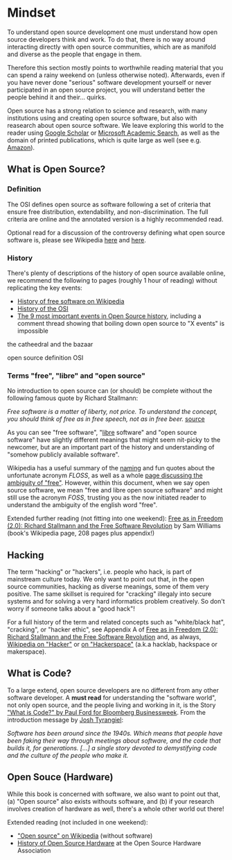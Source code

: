 # Mindset

To understand open source development one must understand how open source developers think and work. To do that, there is no way around interacting directly with open source communities, which are as manifold and diverse as the people that engage in them.

Therefore this section mostly points to worthwhile reading material that you can spend a rainy weekend on (unless otherwise noted). Afterwards, even if you have never done "serious" software development yourself or never participated in an open source project, you will understand better the people behind it and their... quirks.

Open source has a strong relation to science and research, with many institutions using and creating open source software, but also with reasearch about open source software. We leave exploring this world to the reader using [Google Scholar](https://scholar.google.de/scholar?hl=de&q=open+source+software) or [Microsoft Academic Search](http://academic.research.microsoft.com/Search?query=open%20source%20software), as well as the domain of printed publications, which is quite large as well (see e.g. [Amazon](http://www.amazon.com/s/ref=nb_sb_noss_2?&field-keywords=open+source+software)).

## What is Open Source?

### Definition

The OSI defines open source as software following a set of criteria that ensure free distribution, extendability, and non-discrimination. The full criteria are online and the annotated version is a highly recommended read.

Optional read for a discussion of the controversy defining what open source software is, please see Wikipedia [here](https://en.wikipedia.org/wiki/Open-source_software) and [here](https://en.wikipedia.org/wiki/Free_and_open-source_software).

### History

There's plenty of descriptions of the history of open source available online, we recommend the following to pages (roughly 1 hour of reading) without replicating the key events:

* [History of free software on Wikipedia](https://en.wikipedia.org/wiki/History_of_free_software)
* [History of the OSI](http://opensource.org/history)
* [The 9 most important events in Open Source history](http://royal.pingdom.com/2010/01/15/the-9-most-important-events-in-open-source-history/), including a comment thread showing that boiling down open source to "X events" is impossible



the catheedral and the bazaar

open source definition OSI

### Terms "free", "libre" and "open source"

No introduction to open source can (or should) be complete without the following famous quote by Richard Stallmann:

*<i class="octicon octicon-quote"></i> Free software is a matter of liberty, not price. To understand the concept, you should think of free as in free speech, not as in free beer.* [source](https://www.gnu.org/philosophy/free-sw.html)

As you can see "free software", "[libre](https://en.wikipedia.org/wiki/Gratis_versus_libre) software" and "open source software" have slightly different meanings that might seem nit-picky to the newcomer, but are an important part of the history and understanding of "somehow publicly available software".

Wikipedia has a useful summary of the [naming](https://en.wikipedia.org/wiki/Free_and_open-source_software#Naming) and fun quotes about the unfortunate acronym *FLOSS*, as well as a whole [page discussing the ambiguity of "free"](https://en.wikipedia.org/wiki/Gratis_versus_libre). However, within this document, when we say open source software, we mean "free and libre open source software" and might still use the acronym *FOSS*, trusting you as the now initiated reader to understand the ambiguity of the english word "free".

Extended further reading (not fitting into one weekend): [Free as in Freedom (2.0): Richard Stallmann and the Free Software Revolution](https://static.fsf.org/nosvn/faif-2.0.pdf) by Sam Williams (book's Wikipedia page, 208 pages plus appendix!)

## Hacking

The term "hacking" or "hackers", i.e. people who hack, is part of mainstream culture today. We only want to point out that, in the open source communities, hacking as diverse meanings, some of them very positive. The same skillset is required for "cracking" illegaly into secure systems and for solving a very hard informatics problem creatively. So don't worry if someone talks about a "good hack"! 

For a full history of the term and related concepts such as "white/black hat", "cracking", or "hacker ethic", see Appendix A of [Free as in Freedom (2.0): Richard Stallmann and the Free Software Revolution](https://static.fsf.org/nosvn/faif-2.0.pdf) and, as always, [Wikipedia on "Hacker"](https://en.wikipedia.org/wiki/Hacker_%28term%29) or [on "Hackerspace"](https://en.wikipedia.org/wiki/Hackerspace) (a.k.a hacklab, hackspace or makerspace).

## What is Code?

To a large extend, open source developers are no different from any other software developer. A **must read** for understanding the "software world", not only open source, and the people living and working in it, is the Story ["What is Code?" by Paul Ford for Bloomberg Businessweek](http://www.bloomberg.com/graphics/2015-paul-ford-what-is-code/). From the introduction message by [Josh Tyrangiel](https://en.wikipedia.org/wiki/Josh_Tyrangiel): 

*<i class="octicon octicon-quote"></i> Software has been around since the 1940s. Which means that people have been faking their way through meetings about software, and the code that builds it, for generations. [...] a single story devoted to ­demystifying code and the culture of the people who make it.*

## Open Souce (Hardware)

While this book is concerned with software, we also want to point out that, (a) "Open source" also exists withouts software, and (b) if your research involves creation of hardware as well, there's a whole other world out there!

Extended reading (not included in one weekend):

* ["Open source" on Wikipedia](https://en.wikipedia.org/wiki/Open_source) (without software)
* [History of Open Source Hardware](http://www.oshwa.org/research/brief-history-of-open-source-hardware-organizations-and-definitions/) at the Open Source Hardware Association


